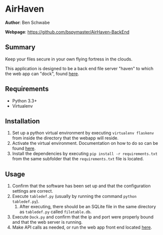 # AirHaven #

**Author**: Ben Schwabe

**Webpage**: https://github.com/bspymaster/AirHaven-BackEnd    

## Summary ##
Keep your files secure in your own flying fortress in the clouds.

This application is designed to be a back end file server "haven" to which the web app can "dock", found [here](https://github.com/bspymaster/AirHaven-FrontEnd).

## Requirements ##
- Python 3.3+
- Virtualenv

## Installation ##
1. Set up a python virtual environment by executing `virtualenv flaskenv` from inside the directory that the webapp will reside.
2. Activate the virtual environment. Documentation on how to do so can be found [here](https://virtualenv.pypa.io/en/stable/userguide/#activate-script).
3. Install the dependencies by executing `pip install -r requirements.txt` from the same subfolder that the `requirements.txt` file is located.

## Usage ##
1. Confirm that the software has been set up and that the configuration settings are correct.
2. Execute `tabledef.py` (usually by running the command `python tabledef.py`).
    1. After executing, there should be an SQLite file in the same directory as `tabledef.py` called `filetable.db`.
3. Execute `Dock.py` and confirm that the ip and port were properly bound and that the web server is running.
4. Make API calls as needed, or run the web app front end located [here](https://github.com/bspymaster/AirHaven-FrontEnd).
